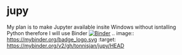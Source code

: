 # jupy
My plan is to make Jupyter available insite Windows without isntalling Python
therefore I will use Binder
[![Binder](https://mybinder.org/badge_logo.svg)](https://mybinder.org/v2/gh/tonnisjan/jupy/HEAD)
.. image:: https://mybinder.org/badge_logo.svg
 :target: https://mybinder.org/v2/gh/tonnisjan/jupy/HEAD

